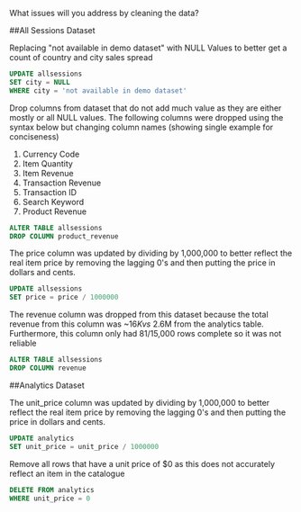 What issues will you address by cleaning the data?

##All Sessions Dataset

Replacing "not available in demo dataset" with NULL Values to better get a count of country and city sales spread

~~~~sql
UPDATE allsessions
SET city = NULL
WHERE city = 'not available in demo dataset'
~~~~

Drop columns from dataset that do not add much value as they are either mostly or all NULL values. The following columns were dropped using the syntax below but changing column names (showing single example for conciseness)

1) Currency Code
2) Item Quantity
3) Item Revenue
4) Transaction Revenue
5) Transaction ID
6) Search Keyword
7) Product Revenue

~~~~sql
ALTER TABLE allsessions
DROP COLUMN product_revenue
~~~~

The price column was updated by dividing by 1,000,000 to better reflect the real item price by removing the lagging 0's and then putting the price in dollars and cents.

~~~~sql
UPDATE allsessions
SET price = price / 1000000
~~~~

The revenue column was dropped from this dataset because the total revenue from this column was ~$16K vs ~$2.6M from the analytics table. Furthermore, this column only had 81/15,000 rows complete so it was not reliable

~~~~sql
ALTER TABLE allsessions
DROP COLUMN revenue
~~~~ 

##Analytics Dataset

The unit_price column was updated by dividing by 1,000,000 to better reflect the real item price by removing the lagging 0's and then putting the price in dollars and cents.

~~~~sql
UPDATE analytics
SET unit_price = unit_price / 1000000
~~~~

Remove all rows that have a unit price of $0 as this does not accurately reflect an item in the catalogue

~~~~sql
DELETE FROM analytics
WHERE unit_price = 0
~~~~




